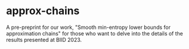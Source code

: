 # approx-chains
A pre-preprint for our work, "Smooth min-entropy lower bounds for approximation chains" for those who want to delve into the details of the results presented at BIID 2023.
